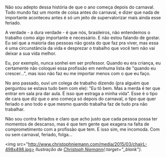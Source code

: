 Não sou adepto dessa história de que o ano começa depois do carnaval. Todo mundo faz um monte de coisa antes do carnaval, e dizer que nada de importante aconteceu antes é só um jeito de supervalorizar mais ainda esse feriado.

A verdade - a dura verdade - é que nós, brasileiros, não entendemos o trabalho como algo importante e necessário. E não estou falando de gostar. Eu sei que a maioria das pessoas não gosta do que faz pra viver, mas essa é uma circunstância da vida e desprezar o trabalho que você tem não vai deixar a sua vida melhor.

Eu, por exemplo, nunca sonhei em ser professor. Quando eu era criança, eu certamente não coloquei essa profissão em nenhuma lista de "quando eu crescer...", mas isso não faz eu me importar menos com o que eu faço.

No ano passado, ouvi um colega de trabalho dizendo (pra alguém que perguntou se estava tudo bem com ele): "Eu tô bem. Mas a merda é ter que entrar em sala pra dar aula. É isso que estraga a minha vida". Esse é o tipo de cara que diz que o ano começa só depois do carnaval, o tipo que quer feriado o ano todo e que mesmo quando trabalha faz de tudo pra não trabalhar.

Não sou contra feriados e claro que acho justo que cada pessoa possa ter momentos de descanso, mas é que tem gente que exagera na falta de comprometimento com a profissão que tem. E isso sim, me incomoda. Com ou sem carnaval, feriado, folga...

<img src="http://www.christophniemann.com/media/2015/03/chairL-498x498.jpg>
*Ilustração de [Christoph Niemann](http://www.christophniemann.com){:target="_blank"}.*
